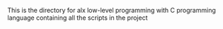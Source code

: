 This is the directory for alx low-level programming with C programming language containing all the scripts in the project
